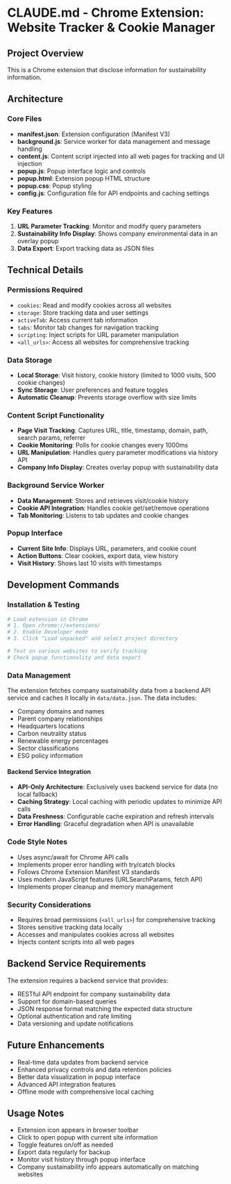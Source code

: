 # CLAUDE.md - Chrome Extension: Website Tracker & Cookie Manager

## Project Overview
This is a Chrome extension that disclose information for sustainability information.

## Architecture

### Core Files
- **manifest.json**: Extension configuration (Manifest V3)
- **background.js**: Service worker for data management and message handling
- **content.js**: Content script injected into all web pages for tracking and UI injection
- **popup.js**: Popup interface logic and controls
- **popup.html**: Extension popup HTML structure
- **popup.css**: Popup styling
- **config.js**: Configuration file for API endpoints and caching settings

### Key Features
1. **URL Parameter Tracking**: Monitor and modify query parameters
2. **Sustainability Info Display**: Shows company environmental data in an overlay popup
3. **Data Export**: Export tracking data as JSON files

## Technical Details

### Permissions Required
- `cookies`: Read and modify cookies across all websites
- `storage`: Store tracking data and user settings
- `activeTab`: Access current tab information
- `tabs`: Monitor tab changes for navigation tracking
- `scripting`: Inject scripts for URL parameter manipulation
- `<all_urls>`: Access all websites for comprehensive tracking

### Data Storage
- **Local Storage**: Visit history, cookie history (limited to 1000 visits, 500 cookie changes)
- **Sync Storage**: User preferences and feature toggles
- **Automatic Cleanup**: Prevents storage overflow with size limits

### Content Script Functionality
- **Page Visit Tracking**: Captures URL, title, timestamp, domain, path, search params, referrer
- **Cookie Monitoring**: Polls for cookie changes every 1000ms
- **URL Manipulation**: Handles query parameter modifications via history API
- **Company Info Display**: Creates overlay popup with sustainability data

### Background Service Worker
- **Data Management**: Stores and retrieves visit/cookie history
- **Cookie API Integration**: Handles cookie get/set/remove operations
- **Tab Monitoring**: Listens to tab updates and cookie changes

### Popup Interface
- **Current Site Info**: Displays URL, parameters, and cookie count
- **Action Buttons**: Clear cookies, export data, view history
- **Visit History**: Shows last 10 visits with timestamps

## Development Commands

### Installation & Testing
```bash
# Load extension in Chrome
# 1. Open chrome://extensions/
# 2. Enable Developer mode
# 3. Click "Load unpacked" and select project directory

# Test on various websites to verify tracking
# Check popup functionality and data export
```

### Data Management
The extension fetches company sustainability data from a backend API service and caches it locally in `data/data.json`. The data includes:
- Company domains and names
- Parent company relationships
- Headquarters locations
- Carbon neutrality status
- Renewable energy percentages
- Sector classifications
- ESG policy information

#### Backend Service Integration
- **API-Only Architecture**: Exclusively uses backend service for data (no local fallback)
- **Caching Strategy**: Local caching with periodic updates to minimize API calls
- **Data Freshness**: Configurable cache expiration and refresh intervals
- **Error Handling**: Graceful degradation when API is unavailable

### Code Style Notes
- Uses async/await for Chrome API calls
- Implements proper error handling with try/catch blocks
- Follows Chrome Extension Manifest V3 standards
- Uses modern JavaScript features (URLSearchParams, fetch API)
- Implements proper cleanup and memory management

### Security Considerations
- Requires broad permissions (`<all_urls>`) for comprehensive tracking
- Stores sensitive tracking data locally
- Accesses and manipulates cookies across all websites
- Injects content scripts into all web pages

## Backend Service Requirements
The extension requires a backend service that provides:
- RESTful API endpoint for company sustainability data
- Support for domain-based queries
- JSON response format matching the expected data structure
- Optional authentication and rate limiting
- Data versioning and update notifications

## Future Enhancements
- Real-time data updates from backend service
- Enhanced privacy controls and data retention policies
- Better data visualization in popup interface
- Advanced API integration features
- Offline mode with comprehensive local caching

## Usage Notes
- Extension icon appears in browser toolbar
- Click to open popup with current site information
- Toggle features on/off as needed
- Export data regularly for backup
- Monitor visit history through popup interface
- Company sustainability info appears automatically on matching websites